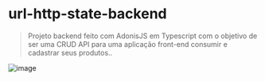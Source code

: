 # url-http-state-backend




> Projeto backend feito com AdonisJS em Typescript com o objetivo de ser uma CRUD API para uma aplicação front-end consumir e cadastrar seus produtos..



![image](https://github.com/daviwillis/url-http-state-backend/assets/51123651/4265c00a-b382-4639-9b55-842068ff295c)

